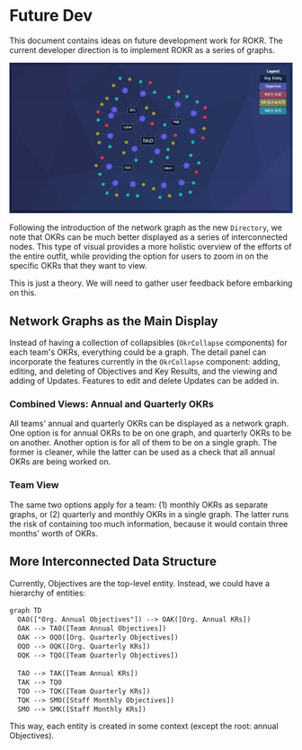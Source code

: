 # Future Dev
This document contains ideas on future development work for ROKR. The current developer direction is to implement ROKR as a series of graphs.

![](../docs/network-graph.jpg)

Following the introduction of the network graph as the new `Directory`, we note that OKRs can be much better displayed as a series of interconnected nodes. This type of visual provides a more holistic overview of the efforts of the entire outfit, while providing the option for users to zoom in on the specific OKRs that they want to view.

This is just a theory. We will need to gather user feedback before embarking on this.

## Network Graphs as the Main Display
Instead of having a collection of collapsibles (`OkrCollapse` components) for each team's OKRs, everything could be a graph. The detail panel can incorporate the features currently in the `OkrCollapse` component: adding, editing, and deleting of Objectives and Key Results, and the viewing and adding of Updates. Features to edit and delete Updates can be added in.

### Combined Views: Annual and Quarterly OKRs
All teams' annual and quarterly OKRs can be displayed as a network graph. One option is for annual OKRs to be on one graph, and quarterly OKRs to be on another. Another option is for all of them to be on a single graph. The former is cleaner, while the latter can be used as a check that all annual OKRs are being worked on.

### Team View
The same two options apply for a team: (1) monthly OKRs as separate graphs, or (2) quarterly and monthly OKRs in a single graph. The latter runs the risk of containing too much information, because it would contain three months' worth of OKRs.

## More Interconnected Data Structure
Currently, Objectives are the top-level entity. Instead, we could have a hierarchy of entities:

```mermaid
graph TD
  OAO(["Org. Annual Objectives"]) --> OAK([Org. Annual KRs])
  OAK --> TAO([Team Annual Objectives])
  OAK --> OQO([Org. Quarterly Objectives])
  OQO --> OQK([Org. Quarterly KRs])
  OQK --> TQO([Team Quarterly Objectives])
  
  TAO --> TAK([Team Annual KRs])
  TAK --> TQO
  TQO --> TQK([Team Quarterly KRs])
  TQK --> SMO([Staff Monthly Objectives])
  SMO --> SMK([Staff Monthly KRs])
```

This way, each entity is created in some context (except the root: annual Objectives).
